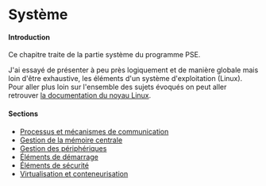 # Système

#### Introduction

Ce chapitre traite de la partie système du programme PSE.

J'ai essayé de présenter à peu près logiquement et de manière globale mais loin d'être exhaustive,
les éléments d'un système d'exploitation (Linux). Pour aller plus loin sur l'ensemble des sujets
évoqués on peut aller retrouver [la documentation du noyau
Linux](https://www.kernel.org/doc/html/latest/).

#### Sections

* [Processus et mécanismes de communication](processus_et_mecanismes_de_communication/index.md)
* [Gestion de la mémoire centrale](gestion_de_la_memoire_centrale/index.md)
* [Gestion des périphériques](gestion_des_peripheriques/index.md)
* [Éléments de démarrage](elements_de_demarrage/index.md)
* [Éléments de sécurité](elements_de_securite/index.md)
* [Virtualisation et conteneurisation](virtualisation_et_conteneurisation/index.md)
